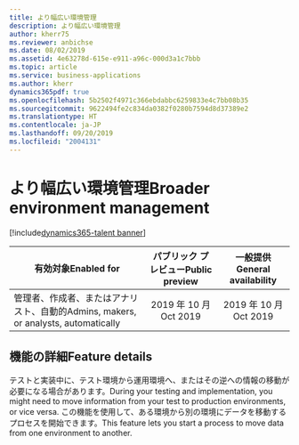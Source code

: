 ```yaml
---
title: より幅広い環境管理
description: より幅広い環境管理
author: kherr75
ms.reviewer: anbichse
ms.date: 08/02/2019
ms.assetid: 4e63278d-615e-e911-a96c-000d3a1c7bbb
ms.topic: article
ms.service: business-applications
ms.author: kherr
dynamics365pdf: true
ms.openlocfilehash: 5b2502f4971c366ebdabbc6259833e4c7bb08b35
ms.sourcegitcommit: 9622494fe2c834da0382f0280b7594d8d37389e2
ms.translationtype: HT
ms.contentlocale: ja-JP
ms.lasthandoff: 09/20/2019
ms.locfileid: "2004131"
---
```

# <a name="broader-environment-management"></a><span data-ttu-id="de876-103">より幅広い環境管理</span><span class="sxs-lookup"><span data-stu-id="de876-103">Broader environment management</span></span>
[!include[dynamics365-talent banner](../includes/dynamics365-talent.md)]

| <span data-ttu-id="de876-104">有効対象</span><span class="sxs-lookup"><span data-stu-id="de876-104">Enabled for</span></span>    |  <span data-ttu-id="de876-105">パブリック プレビュー</span><span class="sxs-lookup"><span data-stu-id="de876-105">Public preview</span></span> | <span data-ttu-id="de876-106">一般提供</span><span class="sxs-lookup"><span data-stu-id="de876-106">General availability</span></span> | 
| ---------- | :----------: |:----------: |
|<span data-ttu-id="de876-107">管理者、作成者、またはアナリスト、自動的</span><span class="sxs-lookup"><span data-stu-id="de876-107">Admins, makers, or analysts, automatically</span></span>|<span data-ttu-id="de876-108">2019 年 10 月</span><span class="sxs-lookup"><span data-stu-id="de876-108">Oct 2019</span></span>| <span data-ttu-id="de876-109">2019 年 10 月</span><span class="sxs-lookup"><span data-stu-id="de876-109">Oct 2019</span></span>|






## <a name="feature-details"></a><span data-ttu-id="de876-110">機能の詳細</span><span class="sxs-lookup"><span data-stu-id="de876-110">Feature details</span></span>
<!--feature detail start -->
<span data-ttu-id="de876-111">テストと実装中に、テスト環境から運用環境へ、またはその逆への情報の移動が必要になる場合があります。</span><span class="sxs-lookup"><span data-stu-id="de876-111">During your testing and implementation, you might need to move information from your test to production environments, or vice versa.</span></span> <span data-ttu-id="de876-112">この機能を使用して、ある環境から別の環境にデータを移動するプロセスを開始できます。</span><span class="sxs-lookup"><span data-stu-id="de876-112">This feature lets you start a process to move data from one environment to another.</span></span>
<!--feature detail end -->











